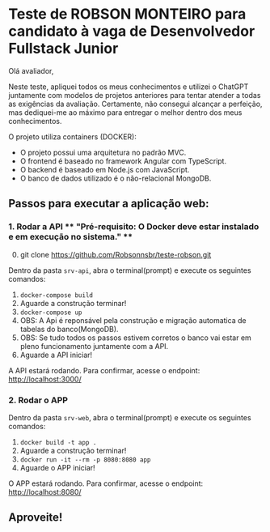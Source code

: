 # Teste de ROBSON MONTEIRO para candidato à vaga de Desenvolvedor Fullstack Junior

Olá avaliador,

Neste teste, apliquei todos os meus conhecimentos e utilizei o ChatGPT juntamente com modelos de projetos anteriores para tentar atender a todas as exigências da avaliação. Certamente, não consegui alcançar a perfeição, mas dediquei-me ao máximo para entregar o melhor dentro dos meus conhecimentos.

O projeto utiliza containers (DOCKER):

- O projeto possui uma arquitetura no padrão MVC.
- O frontend é baseado no framework Angular com TypeScript.
- O backend é baseado em Node.js com JavaScript.
- O banco de dados utilizado é o não-relacional MongoDB.

## Passos para executar a aplicação web:

### 1. Rodar a API ** "Pré-requisito: O Docker deve estar instalado e em execução no sistema." **

0. git clone https://github.com/Robsonnsbr/teste-robson.git

Dentro da pasta `srv-api`, abra o terminal(prompt) e execute os seguintes comandos:

1. `docker-compose build`
2. Aguarde a construção terminar!
3. `docker-compose up`
4. OBS: A Api é reponsável pela construção e migração automatica de tabelas do banco(MongoDB).
6. OBS: Se tudo todos os passos estivem corretos o banco vai estar em pleno funcionamento juntamente com a API.
5. Aguarde a API iniciar!


A API estará rodando. Para confirmar, acesse o endpoint: [http://localhost:3000/](http://localhost:3000/)

### 2. Rodar o APP

Dentro da pasta `srv-web`, abra o terminal(prompt) e execute os seguintes comandos:

1. `docker build -t app .`
2. Aguarde a construção terminar!
3. `docker run -it --rm -p 8080:8080 app`
4. Aguarde o APP iniciar!

O APP estará rodando. Para confirmar, acesse o endpoint: [http://localhost:8080/](http://localhost:8080/)

## Aproveite!
